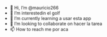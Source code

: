 - 👋 Hi, I’m @mauricio266
- 👀 I’m interestedin  el golf
- 🌱 I’m currently learning  a usar  esta app
- 💞️ I’m looking to collaborate on  hacer la tarea
- 📫 How to reach me  por aca

<!---
mauricio266/mauricio266 is a ✨ special ✨ repository because its `README.md` (this file) appears on your GitHub profile.
You can click the Preview link to take a look at your changes.
--->
